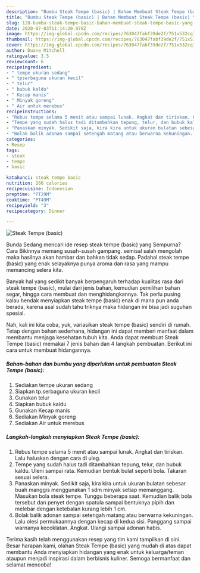 ```yaml
---
description: "Bumbu Steak Tempe (basic) | Bahan Membuat Steak Tempe (basic) Yang Bisa Manjain Lidah"
title: "Bumbu Steak Tempe (basic) | Bahan Membuat Steak Tempe (basic) Yang Bisa Manjain Lidah"
slug: 128-bumbu-steak-tempe-basic-bahan-membuat-steak-tempe-basic-yang-bisa-manjain-lidah
date: 2020-07-03T11:14:20.978Z
image: https://img-global.cpcdn.com/recipes/763047fabf39de2f/751x532cq70/steak-tempe-basic-foto-resep-utama.jpg
thumbnail: https://img-global.cpcdn.com/recipes/763047fabf39de2f/751x532cq70/steak-tempe-basic-foto-resep-utama.jpg
cover: https://img-global.cpcdn.com/recipes/763047fabf39de2f/751x532cq70/steak-tempe-basic-foto-resep-utama.jpg
author: Duane Mitchell
ratingvalue: 3.5
reviewcount: 6
recipeingredient:
- " tempe ukuran sedang"
- " tpserbaguna ukuran kecil"
- " telur"
- " bubuk kaldu"
- " Kecap manis"
- " Minyak goreng"
- " Air untuk merebus"
recipeinstructions:
- "Rebus tempe selama 5 menit atau sampai lunak. Angkat dan tiriskan. Lalu haluskan dengan cara di uleg."
- "Tempe yang sudah halus tadi ditambahkan tepung, telur, dan bubuk kaldu. Uleni sampai rata. Kemudian bentuk bulat seperti bola. Takaran sesuai selera."
- "Panaskan minyak. Sedikit saja, kira kira untuk ukuran bulatan sebesar buah manggis menggunakan 1 sdm minyak setiap memanggang. Masukan bola steak tempe. Tunggu beberapa saat. Kemudian balik bola tersebut dan penyet dengan spatula sampai bentuknya pipih dan melebar dengan ketebalan kurang lebih 1 cm."
- "Bolak balik adonan sampai setengah matang atau berwarna kekuningan. Lalu olesi permukaannya dengan kecap di kedua sisi. Panggang sampai warnanya kecoklatan. Angkat. Ulangi sampai adonan habis."
categories:
- Resep
tags:
- steak
- tempe
- basic

katakunci: steak tempe basic 
nutrition: 266 calories
recipecuisine: Indonesian
preptime: "PT29M"
cooktime: "PT49M"
recipeyield: "3"
recipecategory: Dinner

---
```



![Steak Tempe (basic)](https://img-global.cpcdn.com/recipes/763047fabf39de2f/751x532cq70/steak-tempe-basic-foto-resep-utama.jpg)

Bunda Sedang mencari ide resep steak tempe (basic) yang Sempurna? Cara Bikinnya memang susah-susah gampang. semisal salah mengolah maka hasilnya akan hambar dan bahkan tidak sedap. Padahal steak tempe (basic) yang enak selayaknya punya aroma dan rasa yang mampu memancing selera kita.

Banyak hal yang sedikit banyak berpengaruh terhadap kualitas rasa dari steak tempe (basic), mulai dari jenis bahan, kemudian pemilihan bahan segar, hingga cara membuat dan menghidangkannya. Tak perlu pusing kalau hendak menyiapkan steak tempe (basic) enak di mana pun anda berada, karena asal sudah tahu triknya maka hidangan ini bisa jadi suguhan spesial.




Nah, kali ini kita coba, yuk, variasikan steak tempe (basic) sendiri di rumah. Tetap dengan bahan sederhana, hidangan ini dapat memberi manfaat dalam membantu menjaga kesehatan tubuh kita. Anda dapat membuat Steak Tempe (basic) memakai 7 jenis bahan dan 4 langkah pembuatan. Berikut ini cara untuk membuat hidangannya.

<!--inarticleads1-->

##### Bahan-bahan dan bumbu yang diperlukan untuk pembuatan Steak Tempe (basic):

1. Sediakan  tempe ukuran sedang
1. Siapkan  tp.serbaguna ukuran kecil
1. Gunakan  telur
1. Siapkan  bubuk kaldu
1. Gunakan  Kecap manis
1. Sediakan  Minyak goreng
1. Sediakan  Air untuk merebus




<!--inarticleads2-->

##### Langkah-langkah menyiapkan Steak Tempe (basic):

1. Rebus tempe selama 5 menit atau sampai lunak. Angkat dan tiriskan. Lalu haluskan dengan cara di uleg.
1. Tempe yang sudah halus tadi ditambahkan tepung, telur, dan bubuk kaldu. Uleni sampai rata. Kemudian bentuk bulat seperti bola. Takaran sesuai selera.
1. Panaskan minyak. Sedikit saja, kira kira untuk ukuran bulatan sebesar buah manggis menggunakan 1 sdm minyak setiap memanggang. Masukan bola steak tempe. Tunggu beberapa saat. Kemudian balik bola tersebut dan penyet dengan spatula sampai bentuknya pipih dan melebar dengan ketebalan kurang lebih 1 cm.
1. Bolak balik adonan sampai setengah matang atau berwarna kekuningan. Lalu olesi permukaannya dengan kecap di kedua sisi. Panggang sampai warnanya kecoklatan. Angkat. Ulangi sampai adonan habis.




Terima kasih telah menggunakan resep yang tim kami tampilkan di sini. Besar harapan kami, olahan Steak Tempe (basic) yang mudah di atas dapat membantu Anda menyiapkan hidangan yang enak untuk keluarga/teman ataupun menjadi inspirasi dalam berbisnis kuliner. Semoga bermanfaat dan selamat mencoba!
